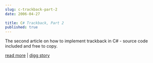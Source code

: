 ```yaml
---
slug: c-trackback-part-2
date: 2006-04-27
 
title: C# Trackback, Part 2
published: true
---
```

The second article on how to implement trackback in C# - source code included and free to copy.<p /><p /><a href="http://www.janoserdelyi.com/permalink/article/22.aspx">read more</a> | <a href="http://digg.com/programming/C_Trackback,_Part_2">digg story</a>

